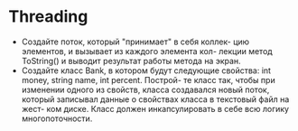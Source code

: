 # Threading

* Создайте поток, который "принимает" в себя коллек-
цию элементов, и вызывает из каждого элемента кол-
лекции метод ToString() и выводит результат работы
метода на экран.
* Создайте класс Bank, в котором будут следующие
свойства: int money, string name, int percent. Построй-
те класс так, чтобы при изменении одного из свойств,
класса создавался новый поток, который записывал
данные о свойствах класса в текстовый файл на жест-
ком диске. Класс должен инкапсулировать в себе всю
логику многопоточности.
